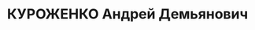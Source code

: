 ---
title: КУРОЖЕНКО Андрей Демьянович
description: "Род. в 1884, г. Екатеринославск. Проживал: г. Минусинск. Заведующий\
  \ жестяно-скобяным магазином № 16 \n  Арестован 29.08.1936. Обв.: террористическая\
  \ деятельность. Приговор: выездная сессия ВК ВС СССР, 19.04.1937 – ВМН. Расстрелян\
  \ 19.04.1937, в г. Минусинске. \n  Реабилитирован ВК ВС СССР 10.03.1960"
---